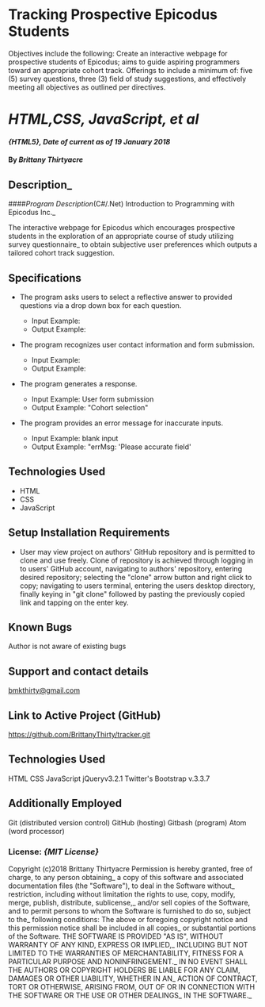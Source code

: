 # Tracking Prospective Epicodus Students
Objectives include the following: Create an interactive webpage for prospective students of Epicodus; aims to guide aspiring programmers toward an appropriate cohort track. Offerings to include a minimum of: five (5) survey questions, three (3) field of study suggestions, and effectively meeting all objectives as outlined per directives.
#
# _HTML,CSS, JavaScript, et al_
#### _{HTML5}, Date of current as of 19 January 2018_
#### By _**Brittany Thirtyacre**_

## Description_
####_Program Description_(C#/.Net) Introduction to Programming with Epicodus Inc._

The interactive webpage for Epicodus which encourages prospective students in the exploration of an appropriate course of study utilizing survey questionnaire_
to obtain subjective user preferences which outputs a tailored cohort track suggestion.  

## Specifications

* The program asks users to select a reflective answer to provided questions via a drop down box for each question.

  * Input Example:
  * Output Example:

* The program recognizes user contact information and form submission.
  * Input Example:
  * Output Example:

* The program generates a response.
  * Input Example: User form submission
  * Output Example: "Cohort selection"

* The program provides an error message for inaccurate inputs.
  * Input Example: blank input
  * Output Example: "errMsg: 'Please accurate field'

## Technologies Used

  * HTML
  * CSS
  * JavaScript

## Setup Installation Requirements

* User may view project on authors' GitHub repository and is permitted to clone and use freely. Clone of repository is achieved through logging in to users' GitHub account, navigating to authors' repository, entering desired repository; selecting the "clone" arrow button and right click to copy; navigating to users terminal, entering the users desktop directory, finally keying in "git clone" followed by pasting the previously copied link and tapping on the enter key.

## Known Bugs

Author is not aware of existing bugs

## Support and contact details

  bmkthirty@gmail.com

## Link to Active Project (GitHub)

https://github.com/BrittanyThirty/tracker.git

## Technologies Used

HTML
CSS
JavaScript
jQueryv3.2.1
Twitter's Bootstrap v.3.3.7

## Additionally Employed

Git (distributed version control)
GitHub (hosting)
Gitbash (program)
Atom (word processor)

### License: **_{MIT License}_**

Copyright (c)2018 Brittany Thirtyacre Permission is hereby granted, free of charge, to any person obtaining_
a copy of this software and associated documentation files (the "Software"), to deal in the Software without_
restriction, including without limitation the rights to use, copy, modify, merge, publish, distribute, sublicense,_
and/or sell copies of the Software, and to permit persons to whom the Software is furnished to do so, subject to the_
following conditions: The above or foregoing copyright notice and this permission notice shall be included in all copies_
or substantial portions of the Software. THE SOFTWARE IS PROVIDED "AS IS", WITHOUT WARRANTY OF ANY KIND, EXPRESS OR IMPLIED,_
INCLUDING BUT NOT LIMITED TO THE WARRANTIES OF MERCHANTABILITY, FITNESS FOR A PARTICULAR PURPOSE AND NONINFRINGEMENT._
IN NO EVENT SHALL THE AUTHORS OR COPYRIGHT HOLDERS BE LIABLE FOR ANY CLAIM, DAMAGES OR OTHER LIABILITY, WHETHER IN AN_
ACTION OF CONTRACT, TORT OR OTHERWISE, ARISING FROM, OUT OF OR IN CONNECTION WITH THE SOFTWARE OR THE USE OR OTHER DEALINGS_
IN THE SOFTWARE._
